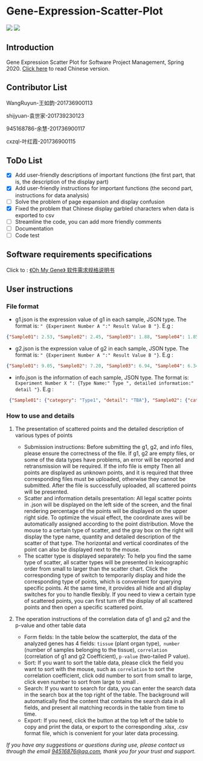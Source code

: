 # Gene-Expression-Scatter-Plot
<img src="https://img.shields.io/badge/language-javascript-F1E05A.svg"/>        <img src="https://img.shields.io/github/last-commit/lanlab-org/GeneExpressionScatterPlot-Yu-Ye/叶红霞-201736900115-ContributorList.svg"/>

## Introduction
Gene Expression Scatter Plot for Software Project Management, Spring 2020.
[Click here](https://github.com/lanlab-org/GeneExpressionScatterPlot-Yu-Ye/blob/叶红霞-201736900115-ContributorList/README.md) to read Chinese version.

## Contributor List 

WangRuyun-王如韵-201736900113

shijyuan-袁世家-201739230123

945168786-余慧-201736900117

cxzql-叶红霞-201736900115

## ToDo List

- [x] Add user-friendly descriptions of important functions (the first part, that is, the description of the display part)
- [x] Add user-friendly instructions for important functions (the second part, instructions for data analysis)
- [ ] Solve the problem of page expansion and display confusion
- [x] Fixed the problem that Chinese display garbled characters when data is exported to csv
- [ ] Streamline the code, you can add more friendly comments
- [ ] Documentation
- [ ] Code test

## Software requirements specifications
Click to : [《Oh My Gene》 软件需求规格说明书](https://omg-se-201736900117.readthedocs.io/en/latest/)

## User instructions

###  File format

* g1.json is the expression value of g1 in each sample, JSON type. The format is: `" {Experiment Number A ":" Result Value B "}`. E.g :

```json
{"Sample01": 2.53, "Sample02": 2.45, "Sample03": 1.88, "Sample04": 1.85, "Sample05": 1.94}
```

* g2.json is the expression value of g2 in each sample, JSON type. The format is: `" {Experiment Number A ":" Result Value B "}`. E.g :

```json
{"Sample01": 9.05, "Sample02": 7.20, "Sample03": 6.94, "Sample04": 6.34, "Sample05": 6.78}
```

* info.json is the information of each sample, JSON type. The format is: ` Experiment Number X ": {Type Name:" Type ", detailed information:" detail "}`. E.g :

```json
 {"Sample01": {"category": "Type1", "detail": "TBA"}, "Sample02": {"category": "Type1", "detail": "TBA"}, "Sample03": {"category": "Type1", "detail": "TBA"}, "Sample04": {"category": "Type1", "detail": "TBA"}, "Sample05": {"category": "Type1", "detail": "TBA"}}
```



### How to use and details

1. The presentation of scattered points and the detailed description of various types of points

    * Submission instructions:
        Before submitting the g1, g2, and info files, please ensure the correctness of the file. If g1, g2 are empty files, or some of the data types have problems, an error will be reported and retransmission will be required. If the info file is empty Then all points are displayed as unknown points, and it is required that three corresponding files must be uploaded, otherwise they cannot be submitted. After the file is successfully uploaded, all scattered points will be presented.
    * Scatter and information details presentation:
        All legal scatter points in .json will be displayed on the left side of the screen, and the final rendering percentage of the points will be displayed on the upper right side. To optimize the visual effect, the coordinate axes will be automatically assigned according to the point distribution. Move the mouse to a certain type of scatter, and the gray box on the right will display the type name, quantity and detailed description of the scatter of that type. The horizontal and vertical coordinates of the point can also be displayed next to the mouse.
     * The scatter type is displayed separately:
        To help you find the same type of scatter, all scatter types will be presented in lexicographic order from small to larger than the scatter chart. Click the corresponding type of switch to temporarily display and hide the corresponding type of points, which is convenient for querying specific points. At the same time, it provides all hide and all display switches for you to handle flexibly. If you need to view a certain type of scattered points, you can first turn off the display of all scattered points and then open a specific scattered point.

2. The operation instructions of the correlation data of g1 and g2 and the p-value and other table data

    * Form fields:
        In the table below the scatterplot, the data of the analyzed genes has 4 fields: `tissue` (plant organ type),` number` (number of samples belonging to the tissue), `correlation` (correlation of g1 and g2 Coefficient), `p-value` (two-tailed P value).
	* Sort:
        If you want to sort the table data, please click the field you want to sort with the mouse, such as `correlation` to sort the correlation coefficient, click odd number to sort from small to large, click even number to sort from large to small .
    * Search:
        If you want to search for data, you can enter the search data in the search box at the top right of the table. The background will automatically find the content that contains the search data in all fields, and present all matching records in the table from time to time.
    * Export:
        If you need, click the button at the top left of the table to copy and print the data, or export to the corresponding .xlsx, .csv format file, which is convenient for your later data processing.

*If you have any suggestions or questions during use, please contact us through the email 94516876@qq.com, thank you for your trust and support.*